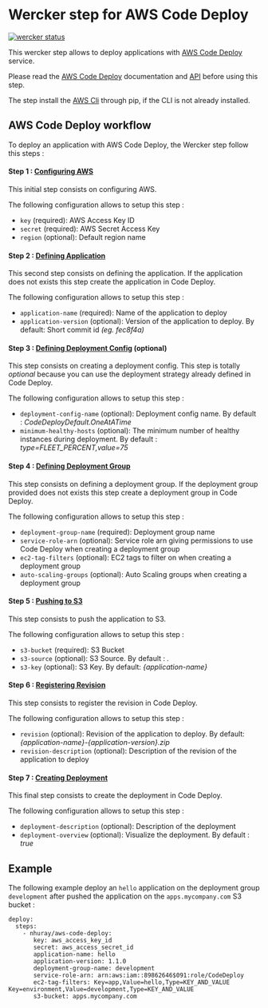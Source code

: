 Wercker step for AWS Code Deploy
=======================

[![wercker status](https://app.wercker.com/status/3810984a0833d6af679f0609bd3e18be/m "wercker status")](https://app.wercker.com/project/bykey/3810984a0833d6af679f0609bd3e18be)

This wercker step allows to deploy applications with [AWS Code Deploy](http://docs.aws.amazon.com/codedeploy/latest/userguide/welcome.html) service.

Please read the [AWS Code Deploy](http://docs.aws.amazon.com/codedeploy/latest/userguide/welcome.html) documentation and [API](http://docs.aws.amazon.com/cli/latest/reference/deploy/index.html) before using this step.


The step install the [AWS Cli](http://docs.aws.amazon.com/cli/latest/userguide/installing.html) through pip, if the CLI is not already installed. 


## AWS Code Deploy workflow

To deploy an application with AWS Code Deploy, the Wercker step follow this steps :

#### Step 1 : [Configuring AWS](http://docs.aws.amazon.com/cli/latest/reference/configure/index.html)

This initial step consists on configuring AWS.

The following configuration allows to setup this step :

* `key` (required): AWS Access Key ID
* `secret` (required): AWS Secret Access Key
* `region` (optional): Default region name

#### Step 2 : [Defining Application](http://docs.aws.amazon.com/cli/latest/reference/deploy/create-application.html)

This second step consists on defining the application. If the application does not exists this step create the application in Code Deploy.

The following configuration allows to setup this step :

* `application-name` (required): Name of the application to deploy
* `application-version` (optional): Version of the application to deploy. By default: Short commit id _(eg. fec8f4a)_

#### Step 3 : [Defining Deployment Config](http://docs.aws.amazon.com/cli/latest/reference/deploy/create-deployment-config.html) (optional)

This step consists on creating a deployment config. This step is totally *optional* because you can use the deployment strategy already defined in Code Deploy.

The following configuration allows to setup this step :

* `deployment-config-name` (optional): Deployment config name. By default : _CodeDeployDefault.OneAtATime_
* `minimum-healthy-hosts` (optional): The minimum number of healthy instances during deployment. By default : _type=FLEET_PERCENT,value=75_

#### Step 4 : [Defining Deployment Group](http://docs.aws.amazon.com/cli/latest/reference/deploy/create-deployment-group.html)

This step consists on defining a deployment group. If the deployment group provided does not exists this step create a deployment group in Code Deploy.

The following configuration allows to setup this step :

* `deployment-group-name` (required): Deployment group name
* `service-role-arn` (optional): Service role arn giving permissions to use Code Deploy when creating a deployment group
* `ec2-tag-filters` (optional): EC2 tags to filter on when creating a deployment group
* `auto-scaling-groups` (optional): Auto Scaling groups when creating a deployment group

#### Step 5 : [Pushing to S3](http://docs.aws.amazon.com/cli/latest/reference/deploy/push.html)

This step consists to push the application to S3.

The following configuration allows to setup this step :

* `s3-bucket` (required): S3 Bucket
* `s3-source` (optional): S3 Source. By default : _._
* `s3-key` (optional): S3 Key. By default: _{application-name}_

#### Step 6 : [Registering Revision](http://docs.aws.amazon.com/cli/latest/reference/deploy/register-application-revision.html)

This step consists to register the revision in Code Deploy.

The following configuration allows to setup this step :

* `revision` (optional): Revision of the application to deploy. By default: _{application-name}-{application-version}.zip_
* `revision-description` (optional): Description of the revision of the application to deploy

#### Step 7 : [Creating Deployment](http://docs.aws.amazon.com/cli/latest/reference/deploy/create-deployment.html)

This final step consists to create the deployment in Code Deploy.

The following configuration allows to setup this step :

* `deployment-description` (optional): Description of the deployment
* `deployment-overview` (optional): Visualize the deployment. By default : _true_

## Example

The following example deploy an `hello` application on the deployment group `development` after pushed the application on the `apps.mycompany.com` S3 bucket :

```
deploy:
  steps:
    - nhuray/aws-code-deploy:
       key: aws_access_key_id
       secret: aws_access_secret_id
       application-name: hello
       application-version: 1.1.0
       deployment-group-name: development
       service-role-arn: arn:aws:iam::89862646$091:role/CodeDeploy
       ec2-tag-filters: Key=app,Value=hello,Type=KEY_AND_VALUE Key=environment,Value=development,Type=KEY_AND_VALUE
       s3-bucket: apps.mycompany.com
```
